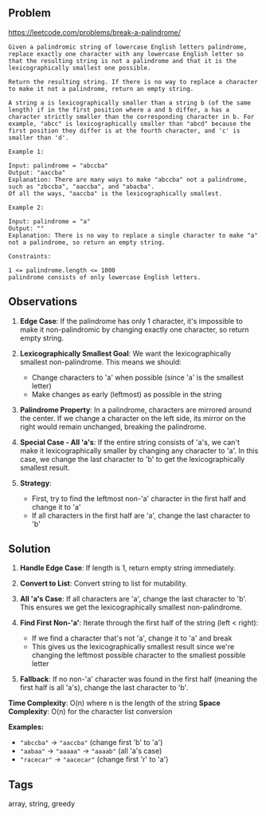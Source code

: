 ## Problem

https://leetcode.com/problems/break-a-palindrome/

```
Given a palindromic string of lowercase English letters palindrome, replace exactly one character with any lowercase English letter so that the resulting string is not a palindrome and that it is the lexicographically smallest one possible.

Return the resulting string. If there is no way to replace a character to make it not a palindrome, return an empty string.

A string a is lexicographically smaller than a string b (of the same length) if in the first position where a and b differ, a has a character strictly smaller than the corresponding character in b. For example, "abcc" is lexicographically smaller than "abcd" because the first position they differ is at the fourth character, and 'c' is smaller than 'd'.

Example 1:

Input: palindrome = "abccba"
Output: "aaccba"
Explanation: There are many ways to make "abccba" not a palindrome, such as "zbccba", "aaccba", and "abacba".
Of all the ways, "aaccba" is the lexicographically smallest.

Example 2:

Input: palindrome = "a"
Output: ""
Explanation: There is no way to replace a single character to make "a" not a palindrome, so return an empty string.

Constraints:

1 <= palindrome.length <= 1000
palindrome consists of only lowercase English letters.
```

## Observations

1. **Edge Case**: If the palindrome has only 1 character, it's impossible to make it non-palindromic by changing exactly one character, so return empty string.

2. **Lexicographically Smallest Goal**: We want the lexicographically smallest non-palindrome. This means we should:
   - Change characters to 'a' when possible (since 'a' is the smallest letter)
   - Make changes as early (leftmost) as possible in the string

3. **Palindrome Property**: In a palindrome, characters are mirrored around the center. If we change a character on the left side, its mirror on the right would remain unchanged, breaking the palindrome.

4. **Special Case - All 'a's**: If the entire string consists of 'a's, we can't make it lexicographically smaller by changing any character to 'a'. In this case, we change the last character to 'b' to get the lexicographically smallest result.

5. **Strategy**: 
   - First, try to find the leftmost non-'a' character in the first half and change it to 'a'
   - If all characters in the first half are 'a', change the last character to 'b'

## Solution

1. **Handle Edge Case**: If length is 1, return empty string immediately.

2. **Convert to List**: Convert string to list for mutability.

3. **All 'a's Case**: If all characters are 'a', change the last character to 'b'. This ensures we get the lexicographically smallest non-palindrome.

4. **Find First Non-'a'**: Iterate through the first half of the string (left < right):
   - If we find a character that's not 'a', change it to 'a' and break
   - This gives us the lexicographically smallest result since we're changing the leftmost possible character to the smallest possible letter

5. **Fallback**: If no non-'a' character was found in the first half (meaning the first half is all 'a's), change the last character to 'b'.

**Time Complexity**: O(n) where n is the length of the string
**Space Complexity**: O(n) for the character list conversion

**Examples:**
- `"abccba"` → `"aaccba"` (change first 'b' to 'a')
- `"aabaa"` → `"aaaaa"` → `"aaaab"` (all 'a's case)
- `"racecar"` → `"aacecar"` (change first 'r' to 'a')

## Tags

array, string, greedy